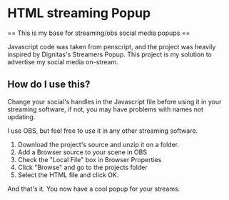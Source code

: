 # HTML streaming Popup

== This is my base for streaming/obs social media popups ==

Javascript code was taken from penscript, and the project was heavily inspired by Dignitas's Streamers Popup. This project is my solution to advertise my social media on-stream.

## How do I use this?

Change your social's handles in the Javascript file before using it in your streaming software, if not, you may have problems with names not updating.

I use OBS, but feel free to use it in any other streaming software.
1. Download the project's source and unzip it on a folder.
2. Add a Browser source to your scene in OBS
3. Check the "Local File" box in Browser Properties
4. Click "Browse" and go to the projects folder
5. Select the HTML file and click OK.

And that's it. You now have a cool popup for your streams.
